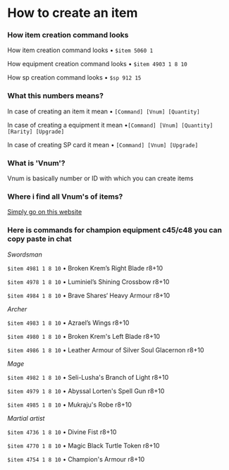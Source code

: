 # How to create an item

### How item creation command looks


How item creation command looks • `$item 5060 1`

How equipment creation command looks  • `$item 4903 1 8 10`

How sp creation command looks  • `$sp 912 15`




### What this numbers means?
In case of creating an item it mean • `[Command] [Vnum] [Quantity]`

In case of creating a equipment it mean •`[Command] [Vnum] [Quantity] [Rarity] [Upgrade]`

In case of creating SP card it mean  • `[Command] [Vnum] [Upgrade]`


### What is 'Vnum'?
Vnum is basically number or ID with which you can create items


### Where i find all Vnum's of items?
[Simply go on this website](https://friends111.nostale.club/list/items.php?l=uk)


### Here is commands for champion equipment c45/c48 you can copy paste in chat

*Swordsman*

`$item 4981 1 8 10` • Broken Krem’s Right Blade r8+10

`$item 4978 1 8 10` • Luminiel’s Shining Crossbow r8+10

`$item 4984 1 8 10` • Brave Shares‘ Heavy Armour r8+10


*Archer*

`$item 4983 1 8 10` • Azrael’s Wings r8+10

`$item 4980 1 8 10` • Broken Krem's Left Blade r8+10

`$item 4986 1 8 10` • Leather Armour of Silver Soul Glacernon r8+10


*Mage*

`$item 4982 1 8 10` • Seli-Lusha's Branch of Light r8+10

`$item 4979 1 8 10` • Abyssal Lorten's Spell Gun r8+10

`$item 4985 1 8 10` • Mukraju's Robe r8+10


*Martial artist*

`$item 4736 1 8 10`  • Divine Fist r8+10

`$item 4770 1 8 10`  • Magic Black Turtle Token r8+10

`$item 4754 1 8 10`  • Champion's Armour r8+10
